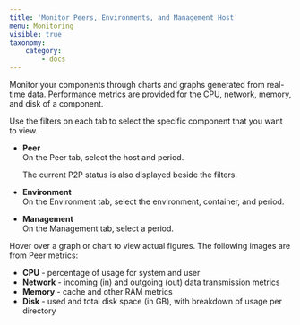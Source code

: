 ```yaml
---
title: 'Monitor Peers, Environments, and Management Host'
menu: Monitoring
visible: true
taxonomy:
    category:
        - docs
---
```


Monitor your components through charts and graphs generated from real-time data. Performance metrics are provided for the CPU, network, memory, and disk of a component.

Use the filters on each tab to select the specific component that you want to view.

* **Peer**    
  On the Peer tab, select the host and period.

  The current P2P status is also displayed beside the filters.

* **Environment**   
  On the Environment tab, select the environment, container, and period.

* **Management**   
  On the Management tab, select a period.

Hover over a graph or chart to view actual figures. The following images are from Peer metrics:

* **CPU** - percentage of usage for system and user
* **Network** - incoming (in) and outgoing (out) data transmission metrics
* **Memory** - cache and other RAM metrics
* **Disk** - used and total disk space (in GB), with breakdown of usage per directory

